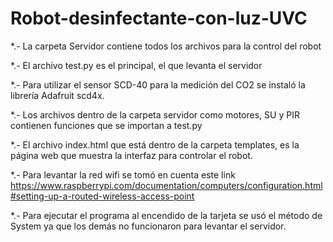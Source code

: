 # Robot-desinfectante-con-luz-UVC

*.- La carpeta Servidor contiene todos los archivos para la control del robot 

*.- El archivo test.py es el principal, el que levanta el servidor

*.- Para utilizar el sensor SCD-40 para la medición del CO2 se instaló la librería Adafruit scd4x.

*.- Los archivos dentro de la carpeta servidor como motores, SU y PIR contienen funciones que se importan a test.py 

*.- El archivo index.html que está dentro de la carpeta templates, es la página web que muestra la interfaz para controlar el robot.

*.- Para levantar la red wifi se tomó en cuenta este link https://www.raspberrypi.com/documentation/computers/configuration.html#setting-up-a-routed-wireless-access-point

*.- Para ejecutar el programa al encendido de la tarjeta se usó el método de System ya que los demás no funcionaron para levantar el servidor.
